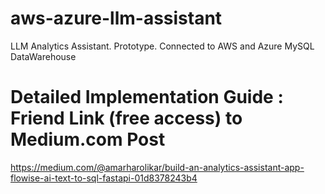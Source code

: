 # aws-azure-llm-assistant
LLM Analytics Assistant. Prototype. Connected to AWS and Azure MySQL DataWarehouse

# Detailed Implementation Guide : Friend Link (free access) to Medium.com Post

https://medium.com/@amarharolikar/build-an-analytics-assistant-app-flowise-ai-text-to-sql-fastapi-01d8378243b4
